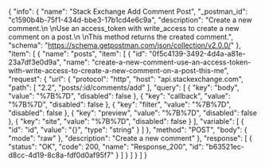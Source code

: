 {
  "info": {
    "name": "Stack Exchange Add Comment Post",
    "_postman_id": "c1590b4b-75f1-434d-bbe3-17b1cd4e6c9a",
    "description": "Create a new comment.\n \nUse an access_token with write_access to create a new comment on a post.\n \nThis method returns the created comment.",
    "schema": "https://schema.getpostman.com/json/collection/v2.0.0/"
  },
  "item": [
    {
      "name": "posts",
      "item": [
        {
          "id": "0f5c4139-3492-4d4a-a81e-23a7df3e0d9a",
          "name": "create-a-new-comment-use-an-access-token-with-write-access-to-create-a-new-comment-on-a-post-this-me",
          "request": {
            "url": {
              "protocol": "http",
              "host": "api.stackexchange.com",
              "path": [
                "2.2",
                "posts/:id/comments/add"
              ],
              "query": [
                {
                  "key": "body",
                  "value": "%7B%7D",
                  "disabled": false
                },
                {
                  "key": "callback",
                  "value": "%7B%7D",
                  "disabled": false
                },
                {
                  "key": "filter",
                  "value": "%7B%7D",
                  "disabled": false
                },
                {
                  "key": "preview",
                  "value": "%7B%7D",
                  "disabled": false
                },
                {
                  "key": "site",
                  "value": "%7B%7D",
                  "disabled": false
                }
              ],
              "variable": [
                {
                  "id": "id",
                  "value": "{}",
                  "type": "string"
                }
              ]
            },
            "method": "POST",
            "body": {
              "mode": "raw"
            },
            "description": "Create a new comment"
          },
          "response": [
            {
              "status": "OK",
              "code": 200,
              "name": "Response_200",
              "id": "b63521ec-d8cc-4d19-8c8a-fdf0d0af95f7"
            }
          ]
        }
      ]
    }
  ]
}